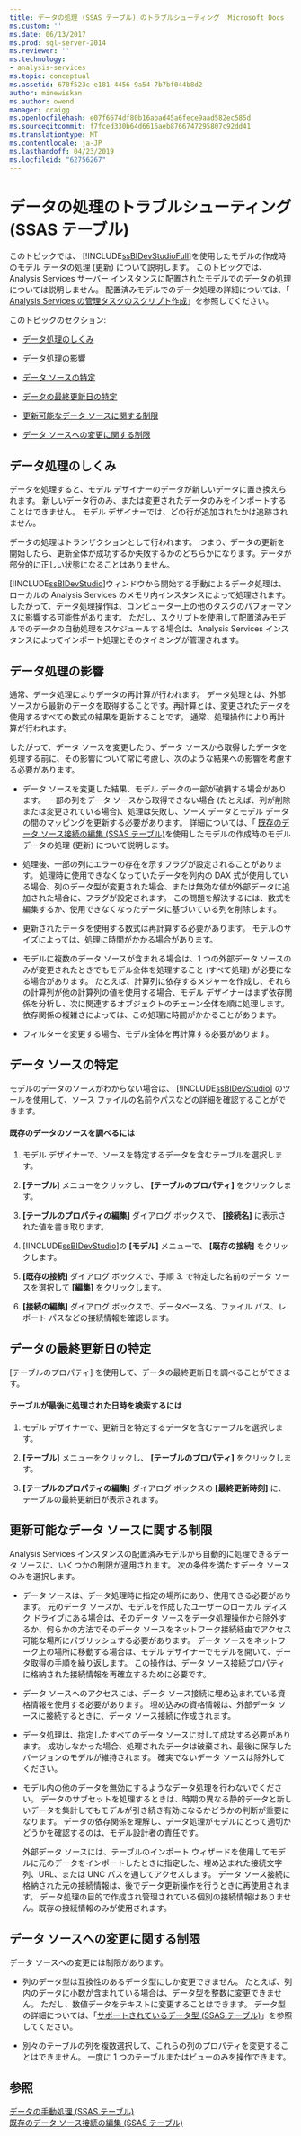 ```yaml
---
title: データの処理 (SSAS テーブル) のトラブルシューティング |Microsoft Docs
ms.custom: ''
ms.date: 06/13/2017
ms.prod: sql-server-2014
ms.reviewer: ''
ms.technology:
- analysis-services
ms.topic: conceptual
ms.assetid: 678f523c-e181-4456-9a54-7b7bf044b8d2
author: minewiskan
ms.author: owend
manager: craigg
ms.openlocfilehash: e07f6674df80b16abad45a6fece9aad582ec585d
ms.sourcegitcommit: f7fced330b64d6616aeb8766747295807c92dd41
ms.translationtype: MT
ms.contentlocale: ja-JP
ms.lasthandoff: 04/23/2019
ms.locfileid: "62756267"
---
```

# <a name="troubleshoot-process-data-ssas-tabular"></a>データの処理のトラブルシューティング (SSAS テーブル)
  このトピックでは、 [!INCLUDE[ssBIDevStudioFull](../includes/ssbidevstudiofull-md.md)]を使用したモデルの作成時のモデル データの処理 (更新) について説明します。 このトピックでは、Analysis Services サーバー インスタンスに配置されたモデルでのデータの処理については説明しません。 配置済みモデルでのデータ処理の詳細については、「 [Analysis Services の管理タスクのスクリプト作成](script-administrative-tasks-in-analysis-services.md)」を参照してください。  
  
 このトピックのセクション:  
  
-   [データ処理のしくみ](#bkmk_how_df_works)  
  
-   [データ処理の影響](#bkmk_impact_of_df)  
  
-   [データ ソースの特定](#bkmk_det_source)  
  
-   [データの最終更新日の特定](#bkmk_det_last_ref)  
  
-   [更新可能なデータ ソースに関する制限](#bkmk_restrictions)  
  
-   [データ ソースへの変更に関する制限](#bkmk_rest_changes)  
  
##  <a name="bkmk_how_df_works"></a> データ処理のしくみ  
 データを処理すると、モデル デザイナーのデータが新しいデータに置き換えられます。 新しいデータ行のみ、または変更されたデータのみをインポートすることはできません。 モデル デザイナーでは、どの行が追加されたかは追跡されません。  
  
 データの処理はトランザクションとして行われます。 つまり、データの更新を開始したら、更新全体が成功するか失敗するかのどちらかになります。データが部分的に正しい状態になることはありません。  
  
 [!INCLUDE[ssBIDevStudio](../includes/ssbidevstudio-md.md)]ウィンドウから開始する手動によるデータ処理は、ローカルの Analysis Services のメモリ内インスタンスによって処理されます。 したがって、データ処理操作は、コンピューター上の他のタスクのパフォーマンスに影響する可能性があります。 ただし、スクリプトを使用して配置済みモデルでのデータの自動処理をスケジュールする場合は、Analysis Services インスタンスによってインポート処理とそのタイミングが管理されます。  
  
##  <a name="bkmk_impact_of_df"></a> データ処理の影響  
 通常、データ処理によりデータの再計算が行われます。  データ処理とは、外部ソースから最新のデータを取得することです。再計算とは、変更されたデータを使用するすべての数式の結果を更新することです。 通常、処理操作により再計算が行われます。  
  
 したがって、データ ソースを変更したり、データ ソースから取得したデータを処理する前に、その影響について常に考慮し、次のような結果への影響を考慮する必要があります。  
  
-   データ ソースを変更した結果、モデル データの一部が破損する場合があります。 一部の列をデータ ソースから取得できない場合 (たとえば、列が削除または変更されている場合)、処理は失敗し、ソース データとモデル データの間のマッピングを更新する必要があります。 詳細については、「 [既存のデータ ソース接続の編集 (SSAS テーブル)](edit-an-existing-data-source-connection-ssas-tabular.md)を使用したモデルの作成時のモデル データの処理 (更新) について説明します。  
  
-   処理後、一部の列にエラーの存在を示すフラグが設定されることがあります。 処理時に使用できなくなっていたデータを列内の DAX 式が使用している場合、列のデータ型が変更された場合、または無効な値が外部データに追加された場合に、フラグが設定されます。 この問題を解決するには、数式を編集するか、使用できなくなったデータに基づいている列を削除します。  
  
-   更新されたデータを使用する数式は再計算する必要があります。 モデルのサイズによっては、処理に時間がかかる場合があります。  
  
-   モデルに複数のデータ ソースが含まれる場合は、1 つの外部データ ソースのみが変更されたときでもモデル全体を処理すること (すべて処理) が必要になる場合があります。 たとえば、計算列に依存するメジャーを作成し、それらの計算列が他の計算列の値を使用する場合、モデル デザイナーはまず依存関係を分析し、次に関連するオブジェクトのチェーン全体を順に処理します。 依存関係の複雑さによっては、この処理に時間がかかることがあります。  
  
-   フィルターを変更する場合、モデル全体を再計算する必要があります。  
  
##  <a name="bkmk_det_source"></a> データ ソースの特定  
 モデルのデータのソースがわからない場合は、 [!INCLUDE[ssBIDevStudio](../includes/ssbidevstudio-md.md)] のツールを使用して、ソース ファイルの名前やパスなどの詳細を確認することができます。  
  
#### <a name="to-find-the-source-of-existing-data"></a>既存のデータのソースを調べるには  
  
1.  モデル デザイナーで、ソースを特定するデータを含むテーブルを選択します。  
  
2.  **[テーブル]** メニューをクリックし、 **[テーブルのプロパティ]** をクリックします。  
  
3.  **[テーブルのプロパティの編集]** ダイアログ ボックスで、 **[接続名]** に表示された値を書き取ります。  
  
4.  [!INCLUDE[ssBIDevStudio](../includes/ssbidevstudio-md.md)]の **[モデル]** メニューで、 **[既存の接続]** をクリックします。  
  
5.  **[既存の接続]** ダイアログ ボックスで、手順 3. で特定した名前のデータ ソースを選択して **[編集]** をクリックします。  
  
6.  **[接続の編集]** ダイアログ ボックスで、データベース名、ファイル パス、レポート パスなどの接続情報を確認します。  
  
##  <a name="bkmk_det_last_ref"></a> データの最終更新日の特定  
 [テーブルのプロパティ] を使用して、データの最終更新日を調べることができます。  
  
#### <a name="to-find-the-date-and-time-that-a-table-was-last-processed"></a>テーブルが最後に処理された日時を検索するには  
  
1.  モデル デザイナーで、更新日を特定するデータを含むテーブルを選択します。  
  
2.  **[テーブル]** メニューをクリックし、 **[テーブルのプロパティ]** をクリックします。  
  
3.  **[テーブルのプロパティの編集]** ダイアログ ボックスの **[最終更新時刻]** に、テーブルの最終更新日が表示されます。  
  
##  <a name="bkmk_restrictions"></a> 更新可能なデータ ソースに関する制限  
 Analysis Services インスタンスの配置済みモデルから自動的に処理できるデータ ソースに、いくつかの制限が適用されます。 次の条件を満たすデータ ソースのみを選択します。  
  
-   データ ソースは、データ処理時に指定の場所にあり、使用できる必要があります。 元のデータ ソースが、モデルを作成したユーザーのローカル ディスク ドライブにある場合は、そのデータ ソースをデータ処理操作から除外するか、何らかの方法でそのデータ ソースをネットワーク接続経由でアクセス可能な場所にパブリッシュする必要があります。 データ ソースをネットワーク上の場所に移動する場合は、モデル デザイナーでモデルを開いて、データ取得の手順を繰り返します。 この操作は、データ ソース接続プロパティに格納された接続情報を再確立するために必要です。  
  
-   データ ソースへのアクセスには、データ ソース接続に埋め込まれている資格情報を使用する必要があります。 埋め込みの資格情報は、外部データ ソースに接続するときに、データ ソース接続に作成されます。  
  
-   データ処理は、指定したすべてのデータ ソースに対して成功する必要があります。 成功しなかった場合、処理されたデータは破棄され、最後に保存したバージョンのモデルが維持されます。 確実でないデータ ソースは除外してください。  
  
-   モデル内の他のデータを無効にするようなデータ処理を行わないでください。 データのサブセットを処理するときは、時期の異なる静的データと新しいデータを集計してもモデルが引き続き有効になるかどうかの判断が重要になります。 データの依存関係を理解し、データ処理がモデルにとって適切かどうかを確認するのは、モデル設計者の責任です。  
  
     外部データ ソースには、テーブルのインポート ウィザードを使用してモデルに元のデータをインポートしたときに指定した、埋め込まれた接続文字列、URL、または UNC パスを通してアクセスします。 データ ソース接続に格納された元の接続情報は、後でデータ更新操作を行うときに再使用されます。 データ処理の目的で作成され管理されている個別の接続情報はありません。既存の接続情報のみが使用されます。  
  
##  <a name="bkmk_rest_changes"></a> データ ソースへの変更に関する制限  
 データ ソースへの変更には制限があります。  
  
-   列のデータ型は互換性のあるデータ型にしか変更できません。 たとえば、列内のデータに小数が含まれている場合は、データ型を整数に変更できません。 ただし、数値データをテキストに変更することはできます。 データ型の詳細については、「[サポートされているデータ型 (SSAS テーブル)](tabular-models/data-types-supported-ssas-tabular.md)」を参照してください。  
  
-   別々のテーブルの列を複数選択して、これらの列のプロパティを変更することはできません。 一度に 1 つのテーブルまたはビューのみを操作できます。  
  
## <a name="see-also"></a>参照  
 [データの手動処理 (SSAS テーブル)](manually-process-data-ssas-tabular.md)   
 [既存のデータ ソース接続の編集 (SSAS テーブル)](edit-an-existing-data-source-connection-ssas-tabular.md)  
  
  
